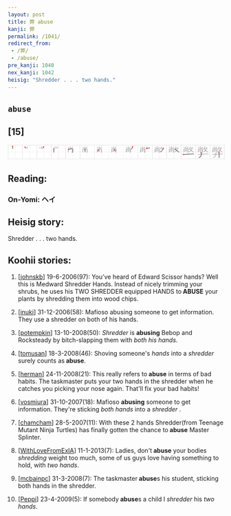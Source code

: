 ```yaml
---
layout: post
title: 弊 abuse
kanji: 弊
permalink: /1041/
redirect_from:
 - /弊/
 - /abuse/
pre_kanji: 1040
nex_kanji: 1042
heisig: "Shredder . . . two hands."
---
```


## `abuse`

## [15]

<div class="stroke"><img src="../images/E5BC8A.png" /></div>

## Reading:

### On-Yomi: ヘイ

## Heisig story:

Shredder . . . two hands.

## Koohii stories:

1) [<a href="http://kanji.koohii.com/profile/johnskb">johnskb</a>] 19-6-2006(97): You’ve heard of Edward Scissor hands? Well this is Medward Shredder Hands. Instead of nicely trimming your shrubs, he uses his TWO SHREDDER equipped HANDS to<strong> ABUSE</strong> your plants by shredding them into wood chips.

2) [<a href="http://kanji.koohii.com/profile/inuki">inuki</a>] 31-12-2006(58): Mafioso abusing someone to get information. They use a shredder on both of his hands.

3) [<a href="http://kanji.koohii.com/profile/potempkin">potempkin</a>] 13-10-2008(50): <em>Shredder</em> is <strong>abusing</strong> Bebop and Rocksteady by bitch-slapping them with <em>both his hands</em>.

4) [<a href="http://kanji.koohii.com/profile/tomusan">tomusan</a>] 18-3-2008(46): Shoving someone&#039;s <em>hands</em> into a <em>shredder</em> surely counts as<strong> abuse</strong>.

5) [<a href="http://kanji.koohii.com/profile/herman">herman</a>] 24-11-2008(21): This really refers to<strong> abuse</strong> in terms of bad habits. The taskmaster puts your two hands in the shredder when he catches you picking your nose again. That&#039;ll fix your bad habits!

6) [<a href="http://kanji.koohii.com/profile/vosmiura">vosmiura</a>] 31-10-2007(18): Mafioso <strong>abusing</strong> someone to get information. They&#039;re sticking <em>both hands </em> into a <em>shredder </em>.

7) [<a href="http://kanji.koohii.com/profile/chamcham">chamcham</a>] 28-5-2007(11): With these 2 hands Shredder(from Teenage Mutant Ninja Turtles) has finally gotten the chance to<strong> abuse</strong> Master Splinter.

8) [<a href="http://kanji.koohii.com/profile/WithLoveFromExIA">WithLoveFromExIA</a>] 11-1-2013(7): Ladies, don&#039;t<strong> abuse</strong> your bodies <em>shredding</em> weight too much, some of us guys love having something to hold, with <em>two hands</em>.

9) [<a href="http://kanji.koohii.com/profile/mcbainpc">mcbainpc</a>] 31-3-2008(7): The taskmaster<strong> abuse</strong>s his student, sticking both hands in the shredder.

10) [<a href="http://kanji.koohii.com/profile/Peppi">Peppi</a>] 23-4-2009(5): If somebody<strong> abuse</strong>s a child I <em>shredder</em> his <em>two hands</em>.
